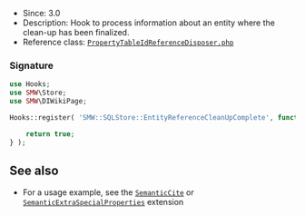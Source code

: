 * Since: 3.0
* Description: Hook to process information about an entity where the clean-up has been finalized.
* Reference class: [`PropertyTableIdReferenceDisposer.php`][PropertyTableIdReferenceDisposer.php]

### Signature

```php
use Hooks;
use SMW\Store;
use SMW\DIWikiPage;

Hooks::register( 'SMW::SQLStore::EntityReferenceCleanUpComplete', function( Store $store, $id, DIWikiPage $subject, $isRedirect ) {

	return true;
} );
```

## See also

- For a usage example, see the [`SemanticCite`](https://github.com/SemanticMediaWiki/SemanticCite) or [`SemanticExtraSpecialProperties`](https://github.com/SemanticMediaWiki/SemanticExtraSpecialProperties) extension

[PropertyTableIdReferenceDisposer.php]:https://github.com/SemanticMediaWiki/SemanticMediaWiki/blob/master/src/SQLStore/PropertyTableIdReferenceDisposer.php